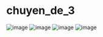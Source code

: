 # chuyen_de_3
![image](https://user-images.githubusercontent.com/65650019/187086259-e4f262f3-0e0e-4f7b-9f24-dec673eb683b.png)
![image](https://user-images.githubusercontent.com/65650019/187086582-e857f965-3510-47e5-82d6-cd4801f45145.png)
![image](https://user-images.githubusercontent.com/65650019/187086602-22bf28ce-66cf-4a55-9246-26de3b0173d7.png)
![image](https://user-images.githubusercontent.com/65650019/187086607-ff117698-57cc-4175-bf0b-072b89d80b23.png)
